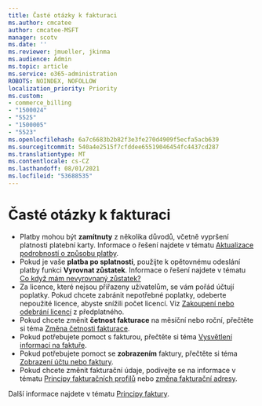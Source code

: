 ```yaml
---
title: Časté otázky k fakturaci
ms.author: cmcatee
author: cmcatee-MSFT
manager: scotv
ms.date: ''
ms.reviewer: jmueller, jkinma
ms.audience: Admin
ms.topic: article
ms.service: o365-administration
ROBOTS: NOINDEX, NOFOLLOW
localization_priority: Priority
ms.custom:
- commerce_billing
- "1500024"
- "5525"
- "1500005"
- "5523"
ms.openlocfilehash: 6a7c6683b2b82f3e3fe270d4909f5ecfa5acb639
ms.sourcegitcommit: 540a4e2515f7cfddee65519046454fc4437cd287
ms.translationtype: MT
ms.contentlocale: cs-CZ
ms.lasthandoff: 08/01/2021
ms.locfileid: "53688535"
---
```

# <a name="billing-or-invoice-faq"></a>Časté otázky k fakturaci

- Platby mohou být **zamítnuty** z několika důvodů, včetně vypršení platnosti platební karty. Informace o řešení najdete v tématu [Aktualizace podrobností o způsobu platby](/microsoft-365/commerce/billing-and-payments/manage-payment-methods#update-payment-method-details).
- Pokud je vaše **platba po splatnosti**, použijte k opětovnému odeslání platby funkci **Vyrovnat zůstatek**. Informace o řešení najdete v tématu [Co když mám nevyrovnaný zůstatek?](/microsoft-365/commerce/billing-and-payments/pay-for-your-subscription#what-if-i-have-an-outstanding-balance)
- Za licence, které nejsou přiřazeny uživatelům, se vám pořád účtují poplatky. Pokud chcete zabránit nepotřebné poplatky, odeberte nepoužité licence, abyste snížili počet licencí. Viz [Zakoupení nebo odebrání licencí](/microsoft-365/commerce/licenses/buy-licenses) z předplatného.
- Pokud chcete změnit **četnost fakturace** na měsíční nebo roční, přečtěte si téma [Změna četnosti fakturace](/microsoft-365/commerce/billing-and-payments/change-payment-frequency).
- Pokud potřebujete pomoct s fakturou, přečtěte si téma [Vysvětlení informací na faktuře](/microsoft-365/commerce/billing-and-payments/understand-your-invoice2).
- Pokud potřebujete pomoct se **zobrazením** faktury, přečtěte si téma [Zobrazení účtu nebo faktury](/microsoft-365/commerce/billing-and-payments/view-your-bill-or-invoice).
- Pokud chcete změnit fakturační údaje, podívejte se na informace v tématu [Principy fakturačních profilů](/microsoft-365/commerce/billing-and-payments/manage-billing-profiles) nebo [změna fakturační adresy](/microsoft-365/commerce/billing-and-payments/change-your-billing-addresses).

Další informace najdete v tématu [Principy faktury](/microsoft-365/commerce/billing-and-payments/understand-your-invoice2).